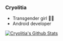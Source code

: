 ### Cryolitia

- Transgender girl 🏳️‍⚧️
- Android developer

[![Cryolitia's Github Stats](https://stats.deeptrain.net/user/Cryolitia/)](https://github.com/zmh-program/code-statistic)
